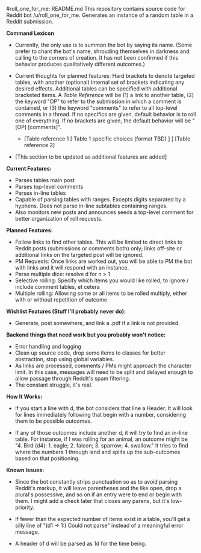 #roll_one_for_me: README.md
This repository contains source code for Reddit bot /u/roll_one_for_me.
Generates an instance of a random table in a Reddit submission.



**Command Lexicon**

* Currently, the only use is to summon the bot by saying its name.
  (Some prefer to chant the bot's name, shrouding themselves in darkness and calling to the corners of creation.
  It has not been confirmed if this behavior produces qualitatively different outcomes.)

* Current thoughts for planned features:  Hard brackets to denote targeted tables, with another (optional) internal set of brackets indicating any desired effects. Additional tables can be specified with additional bracketed items.  A *Table Reference* will be (1) a link to another table, (2) the keyword "OP" to refer to the submission in which a comment is contained, or (3) the keyword "comments" to refer to all top-level comments in a thread.  If no specifics are given, default behavior is to roll one of everything.  If no brackets are given, the default behavior will be "[OP] [comments]".  
    * [Table reference 1 [ Table 1 specific choices (format TBD) ] ] [Table reference 2]
* [This section to be updated as additional features are added]

**Current Features:**

* Parses tables main post
* Parses top-level comments
* Parses in-line tables
* Capable of parsing tables with ranges.  Excepts digits separated by a hyphens.  Does not parse in-line subtables containing ranges.
* Also monitors new posts and announces seeds a top-level comment for better organization of roll requests.

**Planned Features:**

* Follow links to find other tables.  This will be limited to direct links to Reddit posts (submissions or comments both) only; links off-site or additional links on the targeted post will be ignored.
* PM Requests:  Once links are worked out, you will be able to PM the bot with links and it will respond with an instance.
* Parse multiple dice: resolve <n>d<k> for n > 1
* Selective rolling: Specify which items you would like rolled, to ignore / include comment tables, et cetera
* Multiple rolling: Allowing some or all items to be rolled multiply, either with or without repetition of outcome

**Wishlist Features (Stuff I'll probably never do):**

* Generate, post somewhere, and link a .pdf if a link is not provided.

**Backend things that need work but you probably won't notice:**

* Error handling and logging
* Clean up source code, drop some items to classes for better abstraction, stop using global variables.
* As links are processed, comments / PMs might approach the character limit.  In this case, messages will need to be split and delayed enough to allow passage through Reddit's spam filtering.
* The constant struggle, it's real.

**How It Works:**

* If you start a line with d<X>, the bot considers that line a Header.  It will look for <X> lines immediately following that begin with a number, considering them to be possible outcomes.

* If any of those outcomes include another d<Y>, it will try to find an in-line table. For instance, if I was rolling for an animal, an outcome might be "4. Bird (d4): 1. eagle; 2. falcon; 3. sparrow; 4. swallow."  It tries to find where the numbers 1 through <Y> land and splits up the sub-outcomes based on that positioning.

**Known Issues:**

* Since the bot constantly strips punctuation so as to avoid parsing Reddit's markup, it will leave parentheses and the like open, drop a plural's possessive, and so on if an entry were to end or begin with them.  I might add a check later that closes any parens, but it's low-priority.

* If fewer than the expected number of items exist in a table, you'll get a silly line of "(d1 -> 1:) Could not parse" instead of a meaningful error message.

* A header of <n>d<k> will be parsed as 1d<k> for the time being.